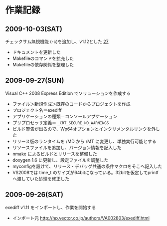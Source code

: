 # 作業記録 #
## 2009-10-03(SAT) ##
チェックサム無視機能 (-c)を追加し、v1.12とした [27](27.md)
  * ドキュメントを更新した
  * Makefileのコマンドを拡充した
  * Makefileの依存関係を整理した
## 2009-09-27(SUN) ##
Visual C++ 2008 Express Edition でソリューションを作成する
  * ファイル＞新規作成＞既存のコードからプロジェクトを作成
  * プロジェクト名＝exediff
  * アプリケーションの種類＝コンソールアプケーション
  * プリプロセッサ定義＝ `_CRT_SECURE_NO_WARNINGS`
  * ビルド警告が出るので、Wp64オプションとインクリメンタルリンクを外した
  * リリース版のランタイムを /MD から /MT に変更し、単独実行可能とする
  * リソースファイルを追加し、バージョン情報を記入した
  * nmake によるビルドとリリースを整備した
  * doxygen 1.6 に更新し、設定ファイルを調整した
  * myconfigを設けて、リリース・デバッグ共通の条件マクロをそこへ記入した
  * VS2008では time\_t のサイズが64bitになっている。32bitを仮定してprintfへ渡していた処理を修正した
## 2009-09-26(SAT) ##
exediff v1.11 をインポートし、作業を開始する
  * インポート元 http://hp.vector.co.jp/authors/VA002803/exediff.html